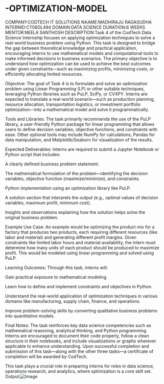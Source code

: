 # -OPTIMIZATION-MODEL
COMPANY:CODTECH IT SOLUTIONS
NAAME:MADHIRAJU RAGASUDHA
INTERNID:CT06DL494
DOMAIN:DATA SCIENCE
DURATION:6 WEEKS
MENTOR:NEELA SANTHOSH
DESCRIPTION:Task 4 of the CodTech Data Science Internship focuses on applying optimization techniques to solve a real-world business problem using Python. This task is designed to bridge the gap between theoretical knowledge and practical application, encouraging interns to use mathematical models and computational tools to make informed decisions in business scenarios. The primary objective is to understand how optimization can be used to achieve the best outcomes under given constraints—such as maximizing profits, minimizing costs, or efficiently allocating limited resources.

Objective:
The goal of Task 4 is to formulate and solve an optimization problem using Linear Programming (LP) or other suitable techniques, leveraging Python libraries such as PuLP, SciPy, or CVXPY. Interns are expected to translate a real-world scenario—such as production planning, resource allocation, transportation logistics, or investment portfolio optimization—into a mathematical model and solve it programmatically.

Tools and Libraries:
The task primarily recommends the use of the PuLP library, a user-friendly Python package for linear programming that allows users to define decision variables, objective functions, and constraints with ease. Other optional tools may include NumPy for calculations, Pandas for data manipulation, and Matplotlib/Seaborn for visualization of the results.

Expected Deliverables:
Interns are required to submit a Jupyter Notebook or Python script that includes:

A clearly defined business problem statement.

The mathematical formulation of the problem—identifying the decision variables, objective function (maximize/minimize), and constraints.

Python implementation using an optimization library like PuLP.

A solution section that interprets the output (e.g., optimal values of decision variables, maximum profit, minimum cost).

Insights and observations explaining how the solution helps solve the original business problem.

Example Use Case:
An example would be optimizing the product mix for a factory that produces two products, each requiring different resources (like labor and material) and generating different profit margins. Given constraints like limited labor hours and material availability, the intern must determine how many units of each product should be produced to maximize profit. This would be modeled using linear programming and solved using PuLP.

Learning Outcomes:
Through this task, interns will:

Gain practical exposure to mathematical modeling.

Learn how to define and implement constraints and objectives in Python.

Understand the real-world application of optimization techniques in various domains like manufacturing, supply chain, finance, and operations.

Improve problem-solving skills by converting qualitative business problems into quantitative models.

Final Notes:
The task reinforces key data science competencies such as mathematical reasoning, analytical thinking, and Python programming. Interns are encouraged to document their code properly, follow a clean structure in their notebooks, and include visualizations or graphs wherever applicable to enhance understanding. Upon successful completion and submission of this task—along with the other three tasks—a certificate of completion will be awarded by CodTech.

This task plays a crucial role in preparing interns for roles in data science, operations research, and analytics, where optimization is a core skill set.
Output:![Image](https://github.com/user-attachments/assets/084d4f79-1004-4cd5-abcc-a6163c3137aa)
